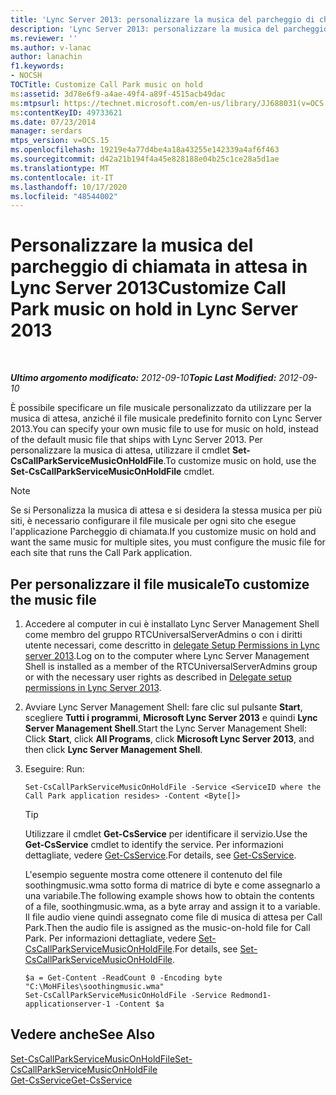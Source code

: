 ```yaml
---
title: 'Lync Server 2013: personalizzare la musica del parcheggio di chiamata in attesa'
description: 'Lync Server 2013: personalizzare la musica del parcheggio di chiamata in attesa.'
ms.reviewer: ''
ms.author: v-lanac
author: lanachin
f1.keywords:
- NOCSH
TOCTitle: Customize Call Park music on hold
ms:assetid: 3d78e6f9-a4ae-49f4-a89f-4515acb49dac
ms:mtpsurl: https://technet.microsoft.com/en-us/library/JJ688031(v=OCS.15)
ms:contentKeyID: 49733621
ms.date: 07/23/2014
manager: serdars
mtps_version: v=OCS.15
ms.openlocfilehash: 19219e4a77d4be4a18a43255e142339a4af6f463
ms.sourcegitcommit: d42a21b194f4a45e828188e04b25c1ce28a5d1ae
ms.translationtype: MT
ms.contentlocale: it-IT
ms.lasthandoff: 10/17/2020
ms.locfileid: "48544002"
---
```

# <a name="customize-call-park-music-on-hold-in-lync-server-2013"></a><span data-ttu-id="8fe10-103">Personalizzare la musica del parcheggio di chiamata in attesa in Lync Server 2013</span><span class="sxs-lookup"><span data-stu-id="8fe10-103">Customize Call Park music on hold in Lync Server 2013</span></span>

<div data-xmlns="http://www.w3.org/1999/xhtml">

<div class="topic" data-xmlns="http://www.w3.org/1999/xhtml" data-msxsl="urn:schemas-microsoft-com:xslt" data-cs="https://msdn.microsoft.com/">

<div data-asp="https://msdn2.microsoft.com/asp">



</div>

<div id="mainSection">

<div id="mainBody">

<span> </span>

<span data-ttu-id="8fe10-104">_**Ultimo argomento modificato:** 2012-09-10_</span><span class="sxs-lookup"><span data-stu-id="8fe10-104">_**Topic Last Modified:** 2012-09-10_</span></span>

<span data-ttu-id="8fe10-105">È possibile specificare un file musicale personalizzato da utilizzare per la musica di attesa, anziché il file musicale predefinito fornito con Lync Server 2013.</span><span class="sxs-lookup"><span data-stu-id="8fe10-105">You can specify your own music file to use for music on hold, instead of the default music file that ships with Lync Server 2013.</span></span> <span data-ttu-id="8fe10-106">Per personalizzare la musica di attesa, utilizzare il cmdlet **Set-CsCallParkServiceMusicOnHoldFile**.</span><span class="sxs-lookup"><span data-stu-id="8fe10-106">To customize music on hold, use the **Set-CsCallParkServiceMusicOnHoldFile** cmdlet.</span></span>

<div>


> [!NOTE]  
> <span data-ttu-id="8fe10-107">Se si Personalizza la musica di attesa e si desidera la stessa musica per più siti, è necessario configurare il file musicale per ogni sito che esegue l'applicazione Parcheggio di chiamata.</span><span class="sxs-lookup"><span data-stu-id="8fe10-107">If you customize music on hold and want the same music for multiple sites, you must configure the music file for each site that runs the Call Park application.</span></span>



</div>

<div>

## <a name="to-customize-the-music-file"></a><span data-ttu-id="8fe10-108">Per personalizzare il file musicale</span><span class="sxs-lookup"><span data-stu-id="8fe10-108">To customize the music file</span></span>

1.  <span data-ttu-id="8fe10-109">Accedere al computer in cui è installato Lync Server Management Shell come membro del gruppo RTCUniversalServerAdmins o con i diritti utente necessari, come descritto in [delegate Setup Permissions in Lync server 2013](lync-server-2013-delegate-setup-permissions.md).</span><span class="sxs-lookup"><span data-stu-id="8fe10-109">Log on to the computer where Lync Server Management Shell is installed as a member of the RTCUniversalServerAdmins group or with the necessary user rights as described in [Delegate setup permissions in Lync Server 2013](lync-server-2013-delegate-setup-permissions.md).</span></span>

2.  <span data-ttu-id="8fe10-110">Avviare Lync Server Management Shell: fare clic sul pulsante **Start**, scegliere **Tutti i programmi**, **Microsoft Lync Server 2013** e quindi **Lync Server Management Shell**.</span><span class="sxs-lookup"><span data-stu-id="8fe10-110">Start the Lync Server Management Shell: Click **Start**, click **All Programs**, click **Microsoft Lync Server 2013**, and then click **Lync Server Management Shell**.</span></span>

3.  <span data-ttu-id="8fe10-111">Eseguire: </span><span class="sxs-lookup"><span data-stu-id="8fe10-111">Run:</span></span>
    
        Set-CsCallParkServiceMusicOnHoldFile -Service <ServiceID where the Call Park application resides> -Content <Byte[]>
    
    <div>
    

    > [!TIP]  
    > <span data-ttu-id="8fe10-112">Utilizzare il cmdlet <STRONG>Get-CsService</STRONG> per identificare il servizio.</span><span class="sxs-lookup"><span data-stu-id="8fe10-112">Use the <STRONG>Get-CsService</STRONG> cmdlet to identify the service.</span></span> <span data-ttu-id="8fe10-113">Per informazioni dettagliate, vedere <A href="https://docs.microsoft.com/powershell/module/skype/Get-CsService">Get-CsService</A>.</span><span class="sxs-lookup"><span data-stu-id="8fe10-113">For details, see <A href="https://docs.microsoft.com/powershell/module/skype/Get-CsService">Get-CsService</A>.</span></span>

    
    </div>
    
    <span data-ttu-id="8fe10-114">L'esempio seguente mostra come ottenere il contenuto del file soothingmusic.wma sotto forma di matrice di byte e come assegnarlo a una variabile.</span><span class="sxs-lookup"><span data-stu-id="8fe10-114">The following example shows how to obtain the contents of a file, soothingmusic.wma, as a byte array and assign it to a variable.</span></span> <span data-ttu-id="8fe10-115">Il file audio viene quindi assegnato come file di musica di attesa per Call Park.</span><span class="sxs-lookup"><span data-stu-id="8fe10-115">Then the audio file is assigned as the music-on-hold file for Call Park.</span></span> <span data-ttu-id="8fe10-116">Per informazioni dettagliate, vedere [Set-CsCallParkServiceMusicOnHoldFile](https://docs.microsoft.com/powershell/module/skype/Set-CsCallParkServiceMusicOnHoldFile).</span><span class="sxs-lookup"><span data-stu-id="8fe10-116">For details, see [Set-CsCallParkServiceMusicOnHoldFile](https://docs.microsoft.com/powershell/module/skype/Set-CsCallParkServiceMusicOnHoldFile).</span></span>
    
        $a = Get-Content -ReadCount 0 -Encoding byte "C:\MoHFiles\soothingmusic.wma"
        Set-CsCallParkServiceMusicOnHoldFile -Service Redmond1-applicationserver-1 -Content $a

</div>

<div>

## <a name="see-also"></a><span data-ttu-id="8fe10-117">Vedere anche</span><span class="sxs-lookup"><span data-stu-id="8fe10-117">See Also</span></span>


[<span data-ttu-id="8fe10-118">Set-CsCallParkServiceMusicOnHoldFile</span><span class="sxs-lookup"><span data-stu-id="8fe10-118">Set-CsCallParkServiceMusicOnHoldFile</span></span>](https://docs.microsoft.com/powershell/module/skype/Set-CsCallParkServiceMusicOnHoldFile)  
[<span data-ttu-id="8fe10-119">Get-CsService</span><span class="sxs-lookup"><span data-stu-id="8fe10-119">Get-CsService</span></span>](https://docs.microsoft.com/powershell/module/skype/Get-CsService)  
  

</div>

</div>

<span> </span>

</div>

</div>

</div>


